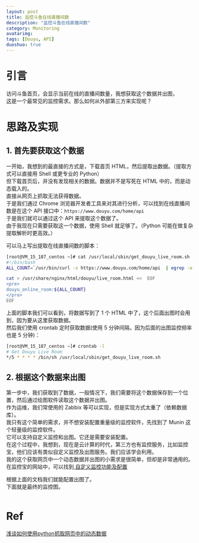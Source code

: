 ```yaml
---
layout: post
title: 监控斗鱼在线直播间数
description: "监控斗鱼在线直播间数"
category: Monitoring
avatarimg:
tags: [Douyu, API]
duoshuo: true
---
```


# 引言
访问斗鱼首页，会显示当前在线的直播间数量，我想获取这个数据并出图，  
这是一个最常见的监控需求。那么如何从外部第三方来实现呢？

# 思路及实现

## 1. 首先要获取这个数据

一开始，我想到的最直接的方式是，下载首页 HTML，然后提取出数据。（提取方式可以直接用 Shell 或更专业的 Python）  
但下载首页后，并没有发现相关的数据。数据并不是写死在 HTML 中的，而是动态载入的。  
直接从网页上抓取无法获得数据。  
于是我们通过 Chrome 浏览器开发者工具来对其进行分析，可以找到在线直播间数是在这个 API 接口中：`https://www.douyu.com/home/api`  
于是我们就可以通过这个 API 来提取这个数据了。  
由于我现在只需要获取这一个数据，使用 Shell 就足够了。（Python 可能在做复杂提取解析时更高效。）

可以马上写出提取在线直播间数的脚本：

```bash
[root@VM_15_187_centos ~]# cat /usr/local/sbin/get_douyu_live_room.sh 
#!/bin/bash
ALL_COUNT=`/usr/bin/curl -s https://www.douyu.com/home/api  | egrep -o '"all_count":.*,"live_room"' | egrep -o "[0-9]*"`

cat > /usr/share/nginx/html/douyu/live_room.html <<  EOF
<pre>
douyu_online_room:${ALL_COUNT}
</pre>
EOF

```    

上面的脚本我们可以看到，将数据写到了 1 个 HTML 中了，这个后面出图时会用到，因为要从这里获取数据。  
然后我们使用 crontab 定时获取数据(使用 5 分钟间隔，因为后面的出图监控频率也是 5 分钟)：

```bash
[root@VM_15_187_centos ~]# crontab -l
# Get Douyu Live Room
*/5 * * * * /bin/sh /usr/local/sbin/get_douyu_live_room.sh
```    


## 2. 根据这个数据来出图

第一步中，我们获取到了数据，一般情况下，我们需要将这个数据保存到一个位置，然后通过绘图软件读取这个数据并出图。  
作为运维，我们常使用的 Zabbix 等可以实现，但是实现方式太重了（依赖数据库）。  
我只有这个简单的需求，并不想安装配置重量级的监控软件，先找到了 Munin 这个轻量级的监控软件。  
它可以支持自定义监控和出图。它还是需要安装配置。  
在这个过程中，我想到，现在是云计算的时代，第三方也有监控服务，比如监控宝，他们应该有类似自定义监控及出图服务。我们应该学会利用。  
我的这个获取网页中一个动态数据并出图的小需求是很简单，但却是非常通用的。
在监控宝的网站中，可以找到[ 自定义监控功能及配置 ](http://wiki.jiankongbao.com/doku.php/%E6%96%87%E6%A1%A3:%E8%87%AA%E5%AE%9A%E4%B9%89%E7%9B%91%E6%8E%A7)

根据上面的文档我们就能配置出图了。  
下面就是最终的监控图。  

![]()


# Ref
[浅谈如何使用python抓取网页中的动态数据](http://www.cnblogs.com/saintlas/p/5740241.html)  

